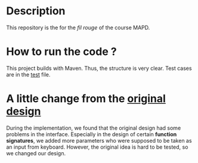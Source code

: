 # Description
This repository is the for the *fil rouge* of the course MAPD.

# How to run the code ? 
This project builds with Maven. Thus, the structure is very clear. Test cases are in the [test](src/test) file.

# A little change from the [original design](ClassDiagram.png)
During the implementation, we found that the original design had some problems in the interface. 
Especially in the design of certain **function signatures**, 
we added more parameters who were supposed to be taken as an input from keyboard. 
However, the original idea is hard to be tested, so we changed our design.